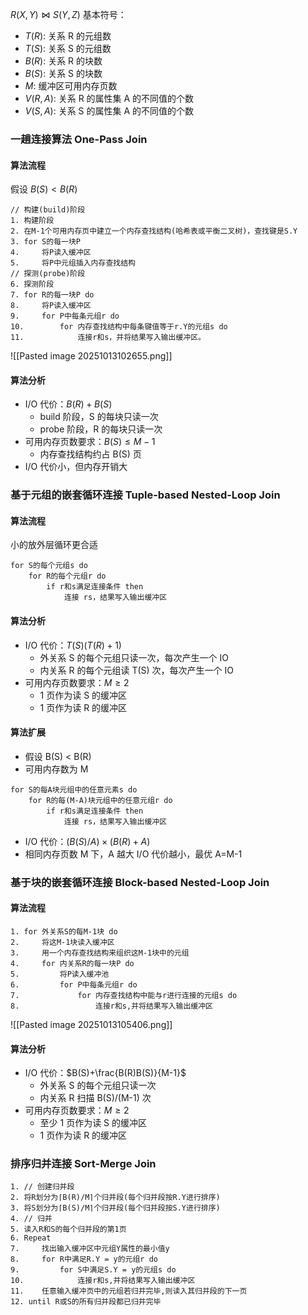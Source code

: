 $R(X, Y) \bowtie S(Y,Z)$
基本符号：
- $T(R)$: 关系 R 的元组数
- $T(S)$: 关系 S 的元组数
- $B(R)$: 关系 R 的块数
- $B(S)$: 关系 S 的块数
- $M$: 缓冲区可用内存页数
- $V(R, A)$: 关系 R 的属性集 A 的不同值的个数
- $V(S, A)$: 关系 S 的属性集 A 的不同值的个数

### 一趟连接算法 One-Pass Join
#### 算法流程
假设 $B(S)<B(R)$
```
// 构建(build)阶段
1. 构建阶段
2. 在M-1个可用内存页中建立一个内存查找结构(哈希表或平衡二叉树)，查找键是S.Y
3. for S的每一块P
4.     将P读入缓冲区
5.     将P中元组插入内存查找结构
// 探测(probe)阶段
6. 探测阶段
7. for R的每一块P do
8.     将P读入缓冲区
9.     for P中每条元组r do
10.        for 内存查找结构中每条键值等于r.Y的元组s do
11.            连接r和s，并将结果写入输出缓冲区。
```
![[Pasted image 20251013102655.png]]
#### 算法分析
- I/O 代价：$B(R)+B(S)$
	- build 阶段，S 的每块只读一次
	- probe 阶段，R 的每块只读一次
- 可用内存页数要求：$B(S) \leq M-1$
	- 内存查找结构约占 B(S) 页
- I/O 代价小，但内存开销大

### 基于元组的嵌套循环连接 Tuple-based Nested-Loop Join
#### 算法流程
小的放外层循环更合适
```
for S的每个元组s do
	for R的每个元组r do
		if r和s满足连接条件 then
			连接 rs，结果写入输出缓冲区
```
#### 算法分析
- I/O 代价：$T(S)(T(R)+1)$
	- 外关系 S 的每个元组只读一次，每次产生一个 IO
	- 内关系 R 的每个元组读 T(S) 次，每次产生一个 IO
- 可用内存页数要求：$M \geq 2$
	- 1 页作为读 S 的缓冲区
	- 1 页作为读 R 的缓冲区
#### 算法扩展
- 假设 B(S) < B(R)
- 可用内存数为 M
```
for S的每A块元组中的任意元素s do
	for R的每(M-A)块元组中的任意元组r do
		if r和s满足连接条件 then
			连接 rs，结果写入输出缓冲区
```
- I/O 代价：$(B(S)/A) \times (B(R)+A)$
- 相同内存页数 M 下，A 越大 I/O 代价越小，最优 A=M-1

### 基于块的嵌套循环连接 Block-based Nested-Loop Join
#### 算法流程
```
1. for 外关系S的每M-1块 do
2.     将这M-1块读入缓冲区
3.     用一个内存查找结构来组织这M-1块中的元组
4.     for 内关系R的每一块P do
5.         将P读入缓冲池
6.         for P中每条元组r do
7.             for 内存查找结构中能与r进行连接的元组s do
8.                 连接r和s,并将结果写入输出缓冲区
```
![[Pasted image 20251013105406.png]]
#### 算法分析
- I/O 代价：$B(S)+\frac{B(R)B(S)}{M-1}$
	- 外关系 S 的每个元组只读一次
	- 内关系 R 扫描 B(S)/(M-1) 次
- 可用内存页数要求：$M\geq 2$
	- 至少 1 页作为读 S 的缓冲区
	- 1 页作为读 R 的缓冲区

### 排序归并连接 Sort-Merge Join
```
1. // 创建归并段
2. 将R划分为⌈B(R)/M⌉个归并段(每个归并段按R.Y进行排序)
3. 将S划分为⌈B(S)/M⌉个归并段(每个归并段按S.Y进行排序)
4. // 归并
5. 读入R和S的每个归并段的第1页
6. Repeat
7.     找出输入缓冲区中元组Y属性的最小值y
8.     for R中满足R.Y = y的元组r do
9.         for S中满足S.Y = y的元组s do
10.            连接r和s,并将结果写入输出缓冲区
11.    任意输入缓冲页中的元组若归并完毕,则读入其归并段的下一页
12. until R或S的所有归并段都已归并完毕
```


